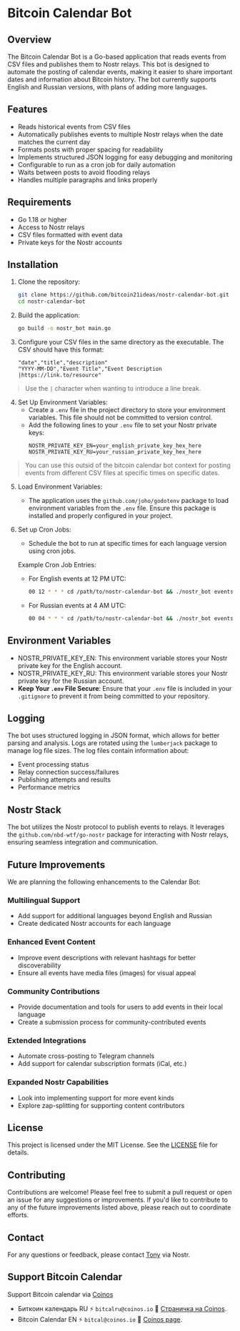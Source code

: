 # Bitcoin Calendar Bot

## Overview

The Bitcoin Calendar Bot is a Go-based application that reads events from CSV files and publishes them to Nostr relays. This bot is designed to automate the posting of calendar events, making it easier to share important dates and information about Bitcoin history. The bot currently supports English and Russian versions, with plans of adding more languages.

## Features

- Reads historical events from CSV files
- Automatically publishes events to multiple Nostr relays when the date matches the current day
- Formats posts with proper spacing for readability
- Implements structured JSON logging for easy debugging and monitoring
- Configurable to run as a cron job for daily automation
- Waits between posts to avoid flooding relays
- Handles multiple paragraphs and links properly

## Requirements

- Go 1.18 or higher
- Access to Nostr relays
- CSV files formatted with event data
- Private keys for the Nostr accounts

## Installation

1. Clone the repository:
   ```bash
   git clone https://github.com/bitcoin21ideas/nostr-calendar-bot.git
   cd nostr-calendar-bot
   ```

2. Build the application:
   ```bash
   go build -o nostr_bot main.go
   ```

3. Configure your CSV files in the same directory as the executable. The CSV should have this format:
   ```
   "date","title","description"
   "YYYY-MM-DD","Event Title","Event Description |https://link.to/resource"
   ```
> Use the `|` character when wanting to introduce a line break. 

4. Set Up Environment Variables:
   - Create a `.env` file in the project directory to store your environment variables. This file should not be committed to version control.
   - Add the following lines to your `.env` file to set your Nostr private keys:
     ```
     NOSTR_PRIVATE_KEY_EN=your_english_private_key_hex_here
     NOSTR_PRIVATE_KEY_RU=your_russian_private_key_hex_here
     ```

> You can use this outsid of the bitcoin calendar bot context for posting events from different CSV files at specific times on specific dates.

5. Load Environment Variables:
   - The application uses the `github.com/joho/godotenv` package to load environment variables from the `.env` file. Ensure this package is installed and properly configured in your project.

6. Set up Cron Jobs:
   - Schedule the bot to run at specific times for each language version using cron jobs.

   Example Cron Job Entries:
   - For English events at 12 PM UTC:
     ```bash
     00 12 * * * cd /path/to/nostr-calendar-bot && ./nostr_bot events_en.csv NOSTR_PRIVATE_KEY_EN >> /path/to/nostr_bot_en.log 2>&1
     ```
   - For Russian events at 4 AM UTC:
     ```bash
     00 04 * * * cd /path/to/nostr-calendar-bot && ./nostr_bot events_ru.csv NOSTR_PRIVATE_KEY_RU >> /path/to/nostr_bot_ru.log 2>&1
     ```

## Environment Variables

- NOSTR_PRIVATE_KEY_EN: This environment variable stores your Nostr private key for the English account.
- NOSTR_PRIVATE_KEY_RU: This environment variable stores your Nostr private key for the Russian account.
- **Keep Your `.env` File Secure**: Ensure that your `.env` file is included in your `.gitignore` to prevent it from being committed to your repository.

## Logging

The bot uses structured logging in JSON format, which allows for better parsing and analysis. Logs are rotated using the `lumberjack` package to manage log file sizes. The log files contain information about:

- Event processing status
- Relay connection success/failures
- Publishing attempts and results
- Performance metrics

## Nostr Stack

The bot utilizes the Nostr protocol to publish events to relays. It leverages the `github.com/nbd-wtf/go-nostr` package for interacting with Nostr relays, ensuring seamless integration and communication.

## Future Improvements

We are planning the following enhancements to the Calendar Bot:

### Multilingual Support
- Add support for additional languages beyond English and Russian
- Create dedicated Nostr accounts for each language

### Enhanced Event Content
- Improve event descriptions with relevant hashtags for better discoverability
- Ensure all events have media files (images) for visual appeal

### Community Contributions
- Provide documentation and tools for users to add events in their local language
- Create a submission process for community-contributed events

### Extended Integrations
- Automate cross-posting to Telegram channels
- Add support for calendar subscription formats (iCal, etc.)

### Expanded Nostr Capabilities
- Look into implementing support for more event kinds
- Explore zap-splitting for supporting content contributors

## License

This project is licensed under the MIT License. See the [LICENSE](https://github.com/bitcoin21ideas/nostr-calendar-bot/blob/main/LICENSE.txt) file for details.

## Contributing

Contributions are welcome! Please feel free to submit a pull request or open an issue for any suggestions or improvements. If you'd like to contribute to any of the future improvements listed above, please reach out to coordinate efforts.

## Contact

For any questions or feedback, please contact [Tony](https://njump.me/npub10awzknjg5r5lajnr53438ndcyjylgqsrnrtq5grs495v42qc6awsj45ys7) via Nostr.

## Support Bitcoin Calendar

Support Bitcoin calendar via [Coinos](https://coinos.io/)
- Биткоин календарь RU ⚡️ `bitcalru@coinos.io` 🔗 [Страничка на Coinos](https://coinos.io/bitcalru).
- Bitcoin Calendar EN ⚡️ `bitcal@coinos.io` 🔗 [Coinos page](https://coinos.io/bitcal).

